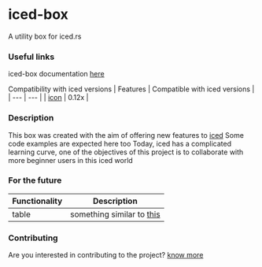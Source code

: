# iced-box
A utility box for iced.rs

### Useful links
iced-box documentation [here](https://docs.rs/iced-box/latest/iced_box/)

Compatibility with iced versions
| Features | Compatible with iced versions |
| --- | --- |
| [icon](https://docs.rs/iced-box/latest/iced_box/icon) | 0.12x |

### Description
This box was created with the aim of offering new features to [iced](https://iced.rs)
Some code examples are expected here too
Today, iced has a complicated learning curve, one of the objectives of this project is to collaborate with more beginner users in this iced world


### For the future
| Functionality | Description |
| --- | --- |
| table | something similar to [this](https://getbootstrap.com/docs/4.0/content/tables/) |


### Contributing
Are you interested in contributing to the project? [know more](CONTRIBUTING.md) 
